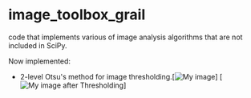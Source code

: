 image_toolbox_grail
===================

code that implements various of image analysis algorithms that are not included in SciPy.

Now implemented: 
  * 2-level Otsu's method for image thresholding.[![My image](https://lh4.googleusercontent.com/-xG9cM6fR8gI/TheE5yetzjI/AAAAAAAAAe8/1jBVLeP0N-A/s144/aaa.jpg)]  [![My image after Thresholding](/tingleshao/image_toolbox_grail/blob/master/me_otsu.png)]